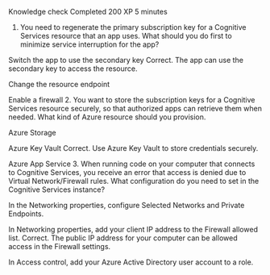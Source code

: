 Knowledge check
Completed
200 XP
5 minutes

1. You need to regenerate the primary subscription key for a Cognitive Services resource that an app uses. What should you do first to minimize service interruption for the app? 

Switch the app to use the secondary key
Correct. The app can use the secondary key to access the resource.


Change the resource endpoint

Enable a firewall
2. You want to store the subscription keys for a Cognitive Services resource securely, so that authorized apps can retrieve them when needed. What kind of Azure resource should you provision. 

Azure Storage

Azure Key Vault
Correct. Use Azure Key Vault to store credentials securely.


Azure App Service
3. When running code on your computer that connects to Cognitive Services, you receive an error that access is denied due to Virtual Network/Firewall rules. What configuration do you need to set in the Cognitive Services instance? 

In the Networking properties, configure Selected Networks and Private Endpoints.

In Networking properties, add your client IP address to the Firewall allowed list.
Correct. The public IP address for your computer can be allowed access in the Firewall settings.


In Access control, add your Azure Active Directory user account to a role.